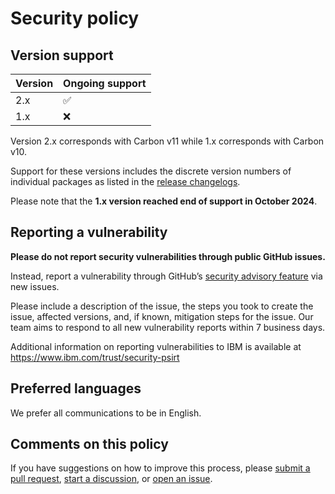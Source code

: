 # Security policy

## Version support

| Version | Ongoing support |
| ------- | --------------- |
| 2.x     | ✅              |
| 1.x     | ❌              |

Version 2.x corresponds with Carbon v11 while 1.x corresponds with Carbon v10.

Support for these versions includes the discrete version numbers of individual
packages as listed in the
[release changelogs](https://github.com/carbon-design-system/ibm-products/releases).

Please note that the **1.x version reached end of support in October 2024**.

## Reporting a vulnerability

**Please do not report security vulnerabilities through public GitHub issues.**

Instead, report a vulnerability through GitHub’s
[security advisory feature](https://github.com/carbon-design-system/ibm-products/security/advisories/new)
via new issues.

Please include a description of the issue, the steps you took to create the
issue, affected versions, and, if known, mitigation steps for the issue. Our
team aims to respond to all new vulnerability reports within 7 business days.

Additional information on reporting vulnerabilities to IBM is available at
<https://www.ibm.com/trust/security-psirt>

## Preferred languages

We prefer all communications to be in English.

## Comments on this policy

If you have suggestions on how to improve this process, please
[submit a pull request](https://github.com/carbon-design-system/ibm-products/compare),
[start a discussion](https://github.com/carbon-design-system/ibm-products/discussions),
or [open an issue](https://github.com/carbon-design-system/carbon/issues/new).
